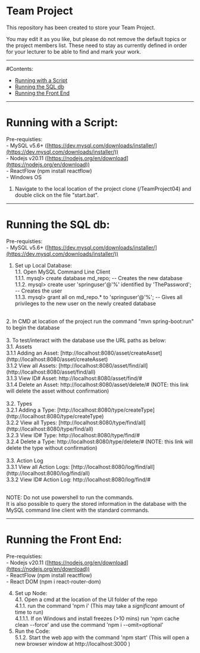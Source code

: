 # Team Project

This repository has been created to store your Team Project.

You may edit it as you like, but please do not remove the default topics or the project members list. These need to stay as currently defined in order for your lecturer to be able to find and mark your work.

---

#Contents:

- [Running with a Script](#running-with-a-script)
- [Running the SQL db](#running-the-sql-db)
- [Running the Front End](#running-the-front-end)


---

# Running with a Script:
Pre-requisties:<br>
    - MySQL v5.6+ ([https://dev.mysql.com/downloads/installer/](https://dev.mysql.com/downloads/installer/))<br>
    - Nodejs v20.11 ([https://nodejs.org/en/download](https://nodejs.org/en/download))<br>
    - ReactFlow (npm install reactflow)<br>
    - Windows OS<br>
    
1. Navigate to the local location of the project clone (/TeamProject04) and double click on the file "start.bat".

---

# Running the SQL db:
Pre-requisties:<br>
    - MySQL v5.6+ ([https://dev.mysql.com/downloads/installer/](https://dev.mysql.com/downloads/installer/))

1. Set up Local Database: <br>
 1.1. Open MySQL Command Line Client<br>
 1.1.1. mysql> create database md_repo; -- Creates the new database<br>
 1.1.2. mysql> create user 'springuser'@'%' identified by 'ThePassword'; -- Creates the user<br>
 1.1.3. mysql> grant all on md_repo.* to 'springuser'@'%'; -- Gives all privileges to the new user on the newly created database<br>
<br>
2. In CMD at location of the project run the command "mvn spring-boot:run" to begin the database<br>
<br>
3. To test/interact with the database use the URL paths as below:<br>
 3.1. Assets<br>
  3.1.1 Adding an Asset: [http://localhost:8080/asset/createAsset](http://localhost:8080/asset/createAsset)<br>
  3.1.2 View all Assets: [http://localhost:8080/asset/find/all](http://localhost:8080/asset/find/all)<br>
  3.1.3 View ID# Asset: http://localhost:8080/asset/find/#<br>
  3.1.4 Delete an Asset: http://localhost:8080/asset/delete/# (NOTE: this link will delete the asset without confirmation)<br>
 <br>
 3.2. Types<br>
  3.2.1 Adding a Type: [http://localhost:8080/type/createType](http://localhost:8080/type/createType)<br>
  3.2.2 View all Types: [http://localhost:8080/type/find/all](http://localhost:8080/type/find/all)<br>
  3.2.3 View ID# Type: http://localhost:8080/type/find/#<br>
  3.2.4 Delete a Type: http://localhost:8080/type/delete/# (NOTE: this link will delete the type without confirmation)<br>
 <br>
 3.3. Action Log<br>
  3.3.1 View all Action Logs: [http://localhost:8080/log/find/all](http://localhost:8080/log/find/all)<br>
  3.3.2 View ID# Action Log: http://localhost:8080/log/find/#<br>
 <br>
 
 NOTE: Do not use powershell to run the commands.<br>
 It is also possible to query the stored information in the database with the MySQL command line client with the standard commands.

 ---

# Running the Front End:
Pre-requisties:<br>
    - Nodejs v20.11 ([https://nodejs.org/en/download](https://nodejs.org/en/download))<br>
    - ReactFlow (npm install reactflow)<br>
    - React DOM (npm i react-router-dom)<br>

    

4. Set up Node: <br>
 4.1. Open a cmd at the location of the UI folder of the repo <br>
 4.1.1. run the command 'npm i' (This may take a *significant* amount of time to run)<br>
 4.1.1.1. If on Windows and install freezes (>10 mins) run 'npm cache clean --force' and use the command 'npm i --omit=optional' <br>
5. Run the Code: <br>
 5.1.2. Start the web app with the command 'npm start' (This will open a new browser window at http://localhost:3000 )
